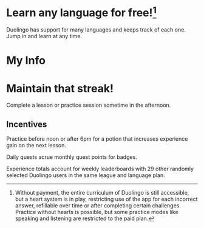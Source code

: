 # Learn any language for free![^1]

Duolingo has support for many languages and keeps track of each one. Jump in and learn at any time.

# My Info

# Maintain that streak!

Complete a lesson or practice session sometime in the afternoon.

## Incentives

Practice before noon or after 6pm for a potion that increases experience gain on the next lesson.

Daily quests acrue monthly quest points for badges.

Experience totals account for weekly leaderboards with 29 other randomly selected Duolingo users in the same league and language plan.

[^1]: Without payment, the entire curriculum of Duolingo is still accessible, but a heart system is in play, restricting use of the app for each incorrect answer, refillable over time or after completing certain challenges. Practice without hearts is possible, but some practice modes like speaking and listening are restricted to the paid plan.
[^2]: Voice-speaking exercises are only accessible on mobile apps or Chromium-based PC browsers, because Duolingo has not implemented support for microphone access on Mozilla and other privacy-based browsers.
